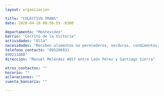 ```yaml
---
layout: organizacion

title: "COLECTIVO TRANS"
date: 2020-04-10 00:56:55 -0300

departamento: "Montevideo"
barrio: "Cerrito de la Victoria"
actividades: "Olla"
necesidades: "Reciben alimentos no perecederos, verduras, condimentos, etc."
telefono_contacto: "095206931
099211688"
direccion: "Manuel Meléndez 4017 entre León Pérez y Santiago Sierra"

otros_contactos: ""
horario: ""
aclaraciones: ""
cuenta_bancaria: ""

---
```

